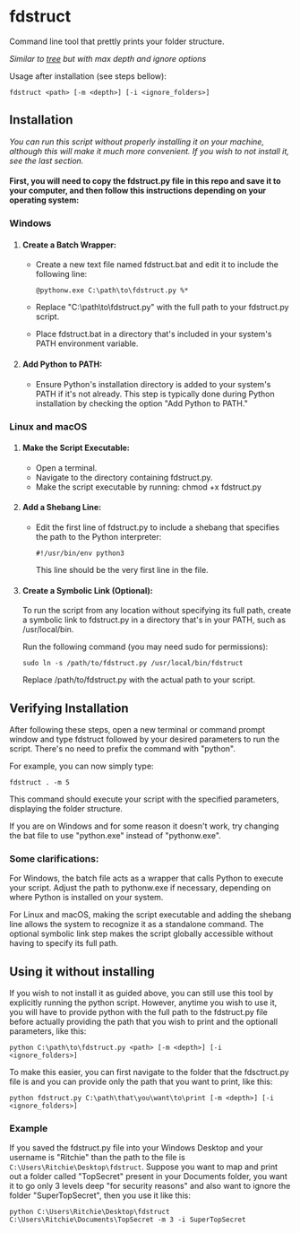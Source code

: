 # fdstruct

Command line tool that prettly prints your folder structure.

_Similar to [tree](https://learn.microsoft.com/en-us/windows-server/administration/windows-commands/tree) but with max depth and ignore options_

Usage after installation (see steps bellow):

    fdstruct <path> [-m <depth>] [-i <ignore_folders>]

## Installation

_You can run this script without properly installing it on your machine, although this will make it much more convenient. If you wish to not install it, see the last section._

#### **First, you will need to copy the fdstruct.py file in this repo and save it to your computer, and then follow this instructions depending on your operating system:**

### Windows

1.  #### Create a Batch Wrapper:

    - Create a new text file named fdstruct.bat and edit it to include the following line:

          @pythonw.exe C:\path\to\fdstruct.py %*

    - Replace "C:\path\to\fdstruct.py" with the full path to your fdstruct.py script.
    - Place fdstruct.bat in a directory that's included in your system's PATH environment variable.

2.  #### Add Python to PATH:

    - Ensure Python's installation directory is added to your system's PATH if it's not already. This step is typically done during Python installation by checking the option "Add Python to PATH."

### Linux and macOS

1.  #### Make the Script Executable:

    - Open a terminal.
    - Navigate to the directory containing fdstruct.py.
    - Make the script executable by running:
      chmod +x fdstruct.py

2.  #### Add a Shebang Line:

    - Edit the first line of fdstruct.py to include a shebang that specifies the path to the Python interpreter:

          #!/usr/bin/env python3

      This line should be the very first line in the file.

3.  #### Create a Symbolic Link (Optional):

    To run the script from any location without specifying its full path, create a symbolic link to fdstruct.py in a directory that's in your PATH, such as /usr/local/bin.

    Run the following command (you may need sudo for permissions):

        sudo ln -s /path/to/fdstruct.py /usr/local/bin/fdstruct

    Replace /path/to/fdstruct.py with the actual path to your script.

## Verifying Installation

After following these steps, open a new terminal or command prompt window and type fdstruct followed by your desired parameters to run the script. There's no need to prefix the command with "python".

For example, you can now simply type:

    fdstruct . -m 5

This command should execute your script with the specified parameters, displaying the folder structure.

If you are on Windows and for some reason it doesn't work, try changing the bat file to use "python.exe" instead of "pythonw.exe".

### Some clarifications:

For Windows, the batch file acts as a wrapper that calls Python to execute your script. Adjust the path to pythonw.exe if necessary, depending on where Python is installed on your system.

For Linux and macOS, making the script executable and adding the shebang line allows the system to recognize it as a standalone command. The optional symbolic link step makes the script globally accessible without having to specify its full path.

## Using it without installing

If you wish to not install it as guided above, you can still use this tool by explicitly running the python script.
However, anytime you wish to use it, you will have to provide python with the full path to the fdstruct.py file before actually providing the path that you wish to print and the optionall parameters, like this:

    python C:\path\to\fdstruct.py <path> [-m <depth>] [-i <ignore_folders>]

To make this easier, you can first navigate to the folder that the fdsctruct.py file is and you can provide only the path that you want to print, like this:

    python fdstruct.py C:\path\that\you\want\to\print [-m <depth>] [-i <ignore_folders>]

### Example

If you saved the fdstruct.py file into your Windows Desktop and your username is "Ritchie" than the path to the file is `C:\Users\Ritchie\Desktop\fdstruct`. Suppose you want to map and print out a folder called "TopSecret" present in your Documents folder, you want it to go only 3 levels deep "for security reasons" and also want to ignore the folder "SuperTopSecret", then you use it like this:

    python C:\Users\Ritchie\Desktop\fdstruct C:\Users\Ritchie\Documents\TopSecret -m 3 -i SuperTopSecret
